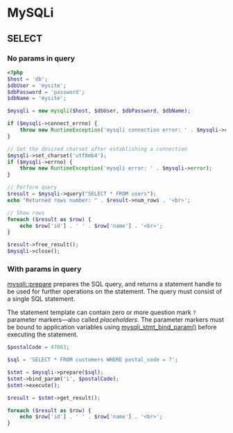 # MySQLi

## SELECT

### No params in query

```php
<?php
$host = 'db';
$dbUser = 'mysite';
$dbPassword = 'password';
$dbName = 'mysite';

$mysqli = new mysqli($host, $dbUser, $dbPassword, $dbName);

if ($mysqli->connect_errno) {
    throw new RuntimeException('mysqli connection error: ' . $mysqli->connect_error);
}

// Set the desired charset after establishing a connection
$mysqli->set_charset('utf8mb4');
if ($mysqli->errno) {
    throw new RuntimeException('mysqli error: ' . $mysqli->error);
}

// Perform query
$result = $mysqli->query("SELECT * FROM users");
echo "Returned rows number: " . $result->num_rows . '<br>';

// Show rows
foreach ($result as $row) {
    echo $row['id'] . ' ' . $row['name'] . '<br>';
}

$result->free_result();
$mysqli->close();
```

### With params in query

[mysqli::prepare](https://www.php.net/manual/en/mysqli.prepare.php) prepares the SQL query, and returns a statement handle to be used for further operations on the statement. The query must consist of a single SQL statement.

The statement template can contain zero or more question mark `?` parameter markers⁠—also called *placeholders*. 
The parameter markers must be bound to application variables using [mysqli_stmt_bind_param()](https://www.php.net/manual/en/mysqli-stmt.bind-param.php) before executing the statement.

```php
$postalCode = 47063;

$sql = 'SELECT * FROM customers WHERE postal_code = ?';

$stmt = $mysqli->prepare($sql);
$stmt->bind_param('i', $postalCode);
$stmt->execute();

$result = $stmt->get_result();

foreach ($result as $row) {
    echo $row['id'] . ' ' . $row['name'] . '<br>';
}
```
